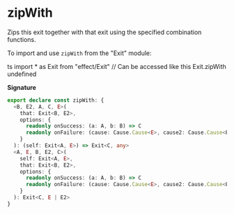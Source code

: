 # zipWith

Zips this exit together with that exit using the specified combination
functions.

To import and use `zipWith` from the "Exit" module:

ts
import \* as Exit from "effect/Exit"
// Can be accessed like this
Exit.zipWith
undefined

**Signature**

```ts
export declare const zipWith: {
  <B, E2, A, C, E>(
    that: Exit<B, E2>,
    options: {
      readonly onSuccess: (a: A, b: B) => C
      readonly onFailure: (cause: Cause.Cause<E>, cause2: Cause.Cause<E2>) => Cause.Cause<any>
    }
  ): (self: Exit<A, E>) => Exit<C, any>
  <A, E, B, E2, C>(
    self: Exit<A, E>,
    that: Exit<B, E2>,
    options: {
      readonly onSuccess: (a: A, b: B) => C
      readonly onFailure: (cause: Cause.Cause<E>, cause2: Cause.Cause<E2>) => Cause.Cause<E | E2>
    }
  ): Exit<C, E | E2>
}
```
